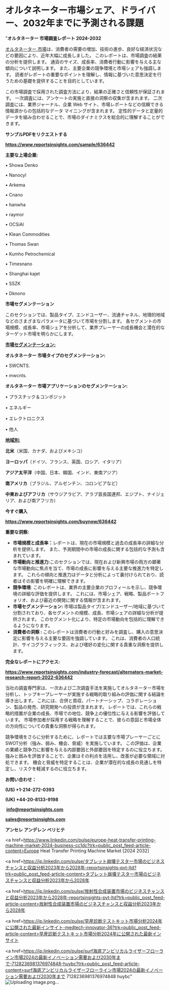 # オルタネーター市場シェア、ドライバー、2032年までに予測される課題

"<strong>オルタネーター 市場調査レポート 2024-2032</strong>

<a href=https://www.reportsinsights.com/sample/636442>オルタネーター 市場</a>は、消費者の需要の増加、技術の進歩、良好な経済状況などの要因により、近年大幅に成長しました。 このレポートは、市場調査の結果の分析を提供します。 通貨のサイズ、成長率、消費者行動に影響を与える主な傾向について説明します。 また、主要企業の競争環境と市場シェアも強調します。 読者がレポートの重要なポイントを理解し、情報に基づいた意思決定を行うための基礎を提供することを目的としています。

この市場調査で採用された調査方法により、結果の正確さと信頼性が保証されます。 一次調査には、アンケートの実施と直接の洞察の収集が含まれます。 二次調査には、業界ジャーナル、企業 Web サイト、市場レポートなどの信頼できる情報源からの包括的なデータ マイニングが含まれます。 定性的データと定量的データを組み合わせることで、市場のダイナミクスを総合的に理解することができます。

<strong><b>サンプルPDFをリクエストする</b></strong>

<a href=https://www.reportsinsights.com/sample/636442><strong><u>https://www.reportsinsights.com/sample/636442</u></strong></a>

<strong>主要な上場企業:</strong>

• Showa Denko

• Nanocyl

• Arkema

• Cnano

• hanwha

• raymor

• OCSiAl

• Klean Commodities

• Thomas Swan

• Kumho Petrochemical

• Timesnano

• Shanghai kajet

• SSZK

• Dknono

<strong>市場セグメンテーション</strong>

このセクションでは、製品タイプ、エンドユーザー、流通チャネル、地理的地域などのさまざまなパラメータに基づいて市場を分割します。 各セグメントの市場規模、成長率、市場シェアを分析して、業界プレーヤーの成長機会と潜在的なターゲット市場を明らかにします。

<strong><u>市場セグメンテーション</u></strong><strong><u>:</u></strong>

<strong>オルタネーター 市場タイプのセグメンテーション:</strong>

• SWCNTS.

• mwcnts.

<strong>オルタネーター 市場アプリケーションのセグメンテーション:</strong>

• プラスチック＆コンポジット

• エネルギー

• エレクトロニクス

• 他人

<strong><u>地域別</u></strong><strong><u>:</u></strong>

<strong>北米</strong>（米国、カナダ、およびメキシコ）

<strong>ヨーロッパ</strong>（ドイツ、フランス、英国、ロシア、イタリア）

<strong>アジア太平洋</strong>（中国、日本、韓国、インド、東南アジア）

<strong>南アメリカ</strong>（ブラジル、アルゼンチン、コロンビアなど）

<strong>中東およびアフリカ</strong>（サウジアラビア、アラブ首長国連邦、エジプト、ナイジェリア、および南アフリカ）

<strong>今すぐ購入</strong>

<a href=https://www.reportsinsights.com/buynow/636442><strong><u>https://www.reportsinsights.com/buynow/636442</u></strong></a>

<strong>重要な洞察:</strong>
<ul>
  <li><strong>市場規模と成長率：</strong>レポートは、現在の市場規模と過去の成長率の詳細な分析を提供します。 また、予測期間中の市場の成長に関する包括的な予測も含まれています。</li>
  <li><strong>市場動向と推進力:</strong>このセクションでは、現在および新興市場の両方の顕著な市場動向に焦点を当て、市場の成長に影響を与える主要な推進力を特定します。 これらの傾向と推進力はデータと分析によって裏付けられており、読者はその影響を明確に理解できます。</li>
  <li><strong>競争環境</strong>: このレポートは、業界の主要企業のプロフィールを示し、競争環境の詳細な評価を提供します。 これには、市場シェア、戦略、製品ポートフォリオ、および最近の開発に関する情報が含まれます。</li>
  <li><strong>市場セグメンテーション: </strong>市場は製品タイプ/エンドユーザー/地域に基づいて分割されており、各セグメントの規模、成長、市場シェアの詳細な分析が提供されます。 このセグメント化により、特定の市場動向を包括的に理解できるようになります。</li>
  <li><strong>消費者の洞察 : </strong>このレポートは消費者の行動と好みを調査し、購入の意思決定に影響を与える主要な要因を強調しています。 これは、消費者の人口統計、サイコグラフィックス、および嗜好の変化に関する貴重な洞察を提供します。</li>
</ul>
<strong>完全なレポートにアクセス:</strong>

<a href=https://www.reportsinsights.com/industry-forecast/alternators-market-research-report-2022-636442><strong><u><b>https://www.reportsinsights.com/industry-forecast/alternators-market-research-report-2022-636442</b></u></strong></a>

当社の調査専門家は、一次および二次調査手法を実施してオルタネーター市場を分析し、トップキープレーヤーが実施する戦略的取り組みの評価に関する結論を導き出します。 これには、合併と買収、パートナーシップ、コラボレーション、製品の発売、研究開発への投資が含まれます。 レポートでは、これらの戦略的措置が企業の成長、市場での地位、競争上の優位性に与える影響を評価しています。 市場参加者が採用する戦略を理解することで、彼らの意図と市場全体の方向性についての貴重な洞察が得られます。

競争環境をさらに分析するために、レポートでは主要な市場プレーヤーごとにSWOT分析（強み、弱み、機会、脅威）を実施しています。 この評価は、企業の業績と競争力に影響を与える内部要因と外部要因を特定するのに役立ちます。 強みと弱みを評価することで、企業はその利点を活用し、改善が必要な領域に対処できます。 機会と脅威を特定することは、企業が潜在的な成長の見通しを特定し、リスクを軽減するのに役立ちます。

<strong>お問い合わせ：</strong>

<strong>(US) +1-214-272-0393</strong>

<strong>(UK) +44-20-8133-9198</strong>

<strong> </strong><a href=info@reportsinsights.com><strong><u>info@reportsinsights.com</u></strong></a>

<a href=sales@reportsinsights.com><strong><u>sales@reportsinsights.com</u></strong></a>

<strong>アンセレ アンデレン ベリヒテ</strong>

<a href=https://www.linkedin.com/pulse/europe-heat-transfer-printing-machine-market-2024-business-cc1dc?trk=public_post_feed-article-content>Europe Heat Transfer Printing Machine Market [2024 2032]</a>

<a href=https://jp.linkedin.com/pulse/タブレット崩壊テスター市場のビジネスチャンスと収益分析2023年から2028年-reportsinsights-pvt-ltd?trk=public_post_feed-article-content>タブレット崩壊テスター市場のビジネスチャンスと収益分析2023年から2028年</a>

<a href=https://jp.linkedin.com/pulse/放射性合成装置市場のビジネスチャンスと収益分析2023年から2028年-reportsinsights-pvt-ltd?trk=public_post_feed-article-content>放射性合成装置市場のビジネスチャンスと収益分析2023年から2028年</a>

<a href=https://jp.linkedin.com/pulse/早産診断テストキット市場分析2024年に公開された最新インサイト-medtech-innovator-36?trk=public_post_feed-article-content>早産診断テストキット市場分析2024年に公開された最新インサイト</a>

<a href=https://jp.linkedin.com/pulse/surf海底アンビリカルライザーフローライン市場2024の最新イノベーション需要および2030年まで-7128236981376974848-huybc?trk=public_post_feed-article-content>surf海底アンビリカルライザーフローライン市場2024の最新イノベーション需要および2030年まで 7128236981376974848 huybc</a>"
![Uploading image.png…]()
